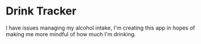 # Drink Tracker

I have issues managing my alcohol intake, I'm creating this app in hopes of making me more mindful of how much I'm drinking.